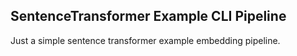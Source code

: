 ## SentenceTransformer Example CLI Pipeline

Just a simple sentence transformer example embedding pipeline.
